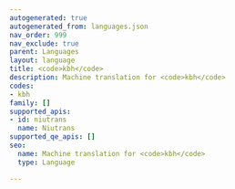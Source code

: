 ```yaml
---
autogenerated: true
autogenerated_from: languages.json
nav_order: 999
nav_exclude: true
parent: Languages
layout: language
title: <code>kbh</code>
description: Machine translation for <code>kbh</code>
codes:
- kbh
family: []
supported_apis:
- id: niutrans
  name: Niutrans
supported_qe_apis: []
seo:
  name: Machine translation for <code>kbh</code>
  type: Language

---
```



